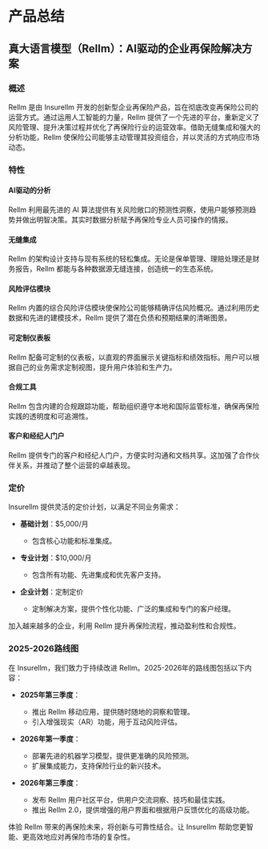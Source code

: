 # 产品总结

## 真大语言模型（Rellm）：AI驱动的企业再保险解决方案

### 概述

Rellm 是由 Insurellm 开发的创新型企业再保险产品，旨在彻底改变再保险公司的运营方式。通过运用人工智能的力量，Rellm 提供了一个先进的平台，重新定义了风险管理、提升决策过程并优化了再保险行业的运营效率。借助无缝集成和强大的分析功能，Rellm 使保险公司能够主动管理其投资组合，并以灵活的方式响应市场动态。

### 特性

#### AI驱动的分析
Rellm 利用最先进的 AI 算法提供有关风险敞口的预测性洞察，使用户能够预测趋势并做出明智决策。其实时数据分析赋予再保险专业人员可操作的情报。

#### 无缝集成
Rellm 的架构设计支持与现有系统的轻松集成。无论是保单管理、理赔处理还是财务报告，Rellm 都能与各种数据源无缝连接，创造统一的生态系统。

#### 风险评估模块
Rellm 内置的综合风险评估模块使保险公司能够精确评估风险概况。通过利用历史数据和先进的建模技术，Rellm 提供了潜在负债和预期结果的清晰图景。

#### 可定制仪表板
Rellm 配备可定制的仪表板，以直观的界面展示关键指标和绩效指标。用户可以根据自己的业务需求定制视图，提升用户体验和生产力。

#### 合规工具
Rellm 包含内建的合规跟踪功能，帮助组织遵守本地和国际监管标准，确保再保险实践的透明度和可追溯性。

#### 客户和经纪人门户
Rellm 提供专门的客户和经纪人门户，方便实时沟通和文档共享。这加强了合作伙伴关系，并推动了整个运营的卓越表现。

### 定价

Insurellm 提供灵活的定价计划，以满足不同业务需求：

- **基础计划**：$5,000/月
  - 包含核心功能和标准集成。

- **专业计划**：$10,000/月
  - 包含所有功能、先进集成和优先客户支持。

- **企业计划**：定制定价
  - 定制解决方案，提供个性化功能、广泛的集成和专门的客户经理。

加入越来越多的企业，利用 Rellm 提升再保险流程，推动盈利性和合规性。

### 2025-2026路线图

在 Insurellm，我们致力于持续改进 Rellm。2025-2026年的路线图包括以下内容：

- **2025年第三季度**：
  - 推出 Rellm 移动应用，提供随时随地的洞察和管理。
  - 引入增强现实（AR）功能，用于互动风险评估。

- **2026年第一季度**：
  - 部署先进的机器学习模型，提供更准确的风险预测。
  - 扩展集成能力，支持保险行业的新兴技术。

- **2026年第三季度**：
  - 发布 Rellm 用户社区平台，供用户交流洞察、技巧和最佳实践。
  - 推出 Rellm 2.0，提供增强的用户界面和根据用户反馈优化的高级功能。

体验 Rellm 带来的再保险未来，将创新与可靠性结合。让 Insurellm 帮助您更智能、更高效地应对再保险市场的复杂性。